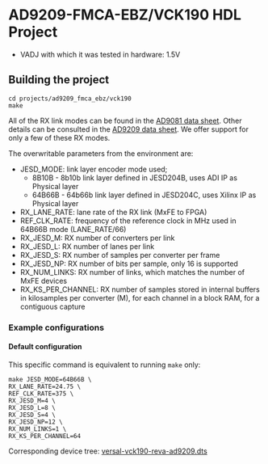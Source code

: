 <!-- no_no_os -->

# AD9209-FMCA-EBZ/VCK190 HDL Project

- VADJ with which it was tested in hardware: 1.5V

## Building the project

```
cd projects/ad9209_fmca_ebz/vck190
make
```

All of the RX link modes can be found in the [AD9081 data sheet](https://www.analog.com/media/en/technical-documentation/user-guides/ad9081-ad9082-ug-1578.pdf). Other details can be consulted in the [AD9209 data sheet](https://www.analog.com/media/en/technical-documentation/data-sheets/ad9209.pdf). We offer support for only a few of these RX modes.

The overwritable parameters from the environment are:

- JESD_MODE: link layer encoder mode used;
  - 8B10B - 8b10b link layer defined in JESD204B, uses ADI IP as Physical layer
  - 64B66B - 64b66b link layer defined in JESD204C, uses Xilinx IP as Physical layer
- RX_LANE_RATE: lane rate of the RX link (MxFE to FPGA)
- REF_CLK_RATE: frequency of the reference clock in MHz used in 64B66B mode (LANE_RATE/66)
- RX_JESD_M: RX number of converters per link
- RX_JESD_L: RX number of lanes per link
- RX_JESD_S: RX number of samples per converter per frame
- RX_JESD_NP: RX number of bits per sample, only 16 is supported
- RX_NUM_LINKS: RX number of links, which matches the number of MxFE devices
- RX_KS_PER_CHANNEL: RX number of samples stored in internal buffers in kilosamples per converter (M), for each channel in a block RAM, for a contiguous capture

### Example configurations

#### Default configuration

This specific command is equivalent to running `make` only:

```
make JESD_MODE=64B66B \
RX_LANE_RATE=24.75 \
REF_CLK_RATE=375 \
RX_JESD_M=4 \
RX_JESD_L=8 \
RX_JESD_S=4 \
RX_JESD_NP=12 \
RX_NUM_LINKS=1 \
RX_KS_PER_CHANNEL=64
```

Corresponding device tree: [versal-vck190-reva-ad9209.dts](https://github.com/analogdevicesinc/linux/blob/main/arch/arm64/boot/dts/xilinx/versal-vck190-reva-ad9209.dts)
